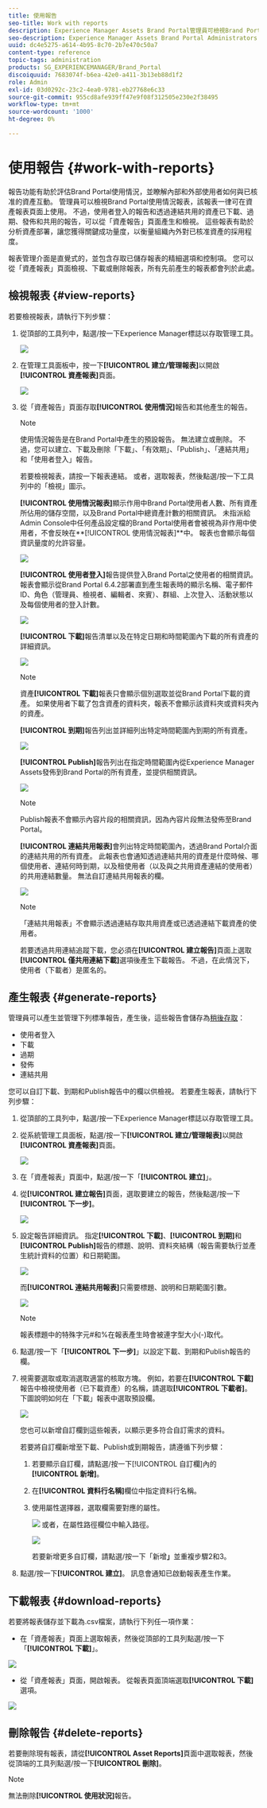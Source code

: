 ```yaml
---
title: 使用報告
seo-title: Work with reports
description: Experience Manager Assets Brand Portal管理員可檢視Brand Portal使用情況的報表，以及建立、管理和檢視有關已下載、過期、已發佈和透過Brand Portal共用的連結之資產報表。
seo-description: Experience Manager Assets Brand Portal Administrators can view report about Brand Portal usage, and create, manage, and view reports around assets downloaded, expired, published, and link shared through Brand Portal.
uuid: dc4e5275-a614-4b95-8c70-2b7e470c50a7
content-type: reference
topic-tags: administration
products: SG_EXPERIENCEMANAGER/Brand_Portal
discoiquuid: 7683074f-b6ea-42e0-a411-3b13eb88d1f2
role: Admin
exl-id: 03d0292c-23c2-4ea0-9781-eb27768e6c33
source-git-commit: 955cd8afe939ff47e9f08f312505e230e2f38495
workflow-type: tm+mt
source-wordcount: '1000'
ht-degree: 0%

---
```


# 使用報告 {#work-with-reports}

報告功能有助於評估Brand Portal使用情況，並瞭解內部和外部使用者如何與已核准的資產互動。 管理員可以檢視Brand Portal使用情況報表，該報表一律可在資產報表頁面上使用。 不過，使用者登入的報告和透過連結共用的資產已下載、過期、發佈和共用的報告，可以從「資產報告」頁面產生和檢視。 這些報表有助於分析資產部署，讓您獲得關鍵成功量度，以衡量組織內外對已核准資產的採用程度。

報表管理介面是直覺式的，並包含存取已儲存報表的精細選項和控制項。 您可以從「資產報表」頁面檢視、下載或刪除報表，所有先前產生的報表都會列於此處。

## 檢視報表 {#view-reports}

若要檢視報表，請執行下列步驟：

1. 從頂部的工具列中，點選/按一下Experience Manager標誌以存取管理工具。

   ![](assets/aemlogo.png)

1. 在管理工具面板中，按一下&#x200B;**[!UICONTROL 建立/管理報表]**&#x200B;以開啟&#x200B;**[!UICONTROL 資產報表]**&#x200B;頁面。

   ![](assets/access-asset-reports.png)

1. 從「資產報告」頁面存取&#x200B;**[!UICONTROL 使用情況]**&#x200B;報告和其他產生的報告。

   >[!NOTE]
   >
   >使用情況報告是在Brand Portal中產生的預設報告。 無法建立或刪除。 不過，您可以建立、下載及刪除「下載」、「有效期」、「Publish」、「連結共用」和「使用者登入」報告。

   若要檢視報表，請按一下報表連結。 或者，選取報表，然後點選/按一下工具列中的「檢視」圖示。

   **[!UICONTROL 使用情況報表]**&#x200B;顯示作用中Brand Portal使用者人數、所有資產所佔用的儲存空間，以及Brand Portal中總資產計數的相關資訊。 未指派給Admin Console中任何產品設定檔的Brand Portal使用者會被視為非作用中使用者，不會反映在&#x200B;**[!UICONTROL 使用情況報表]**中。
報表也會顯示每個資訊量度的允許容量。

   ![](assets/usage-report.png)

   **[!UICONTROL 使用者登入]**&#x200B;報告提供登入Brand Portal之使用者的相關資訊。 報表會顯示從Brand Portal 6.4.2部署直到產生報表時的顯示名稱、電子郵件ID、角色（管理員、檢視者、編輯者、來賓）、群組、上次登入、活動狀態以及每個使用者的登入計數。

   ![](assets/user-logins.png)

   **[!UICONTROL 下載]**&#x200B;報告清單以及在特定日期和時間範圍內下載的所有資產的詳細資訊。

   ![](assets/download-report.png)

   >[!NOTE]
   >
   >資產&#x200B;**[!UICONTROL 下載]**&#x200B;報表只會顯示個別選取並從Brand Portal下載的資產。 如果使用者下載了包含資產的資料夾，報表不會顯示該資料夾或資料夾內的資產。

   **[!UICONTROL 到期]**&#x200B;報告列出並詳細列出特定時間範圍內到期的所有資產。

   ![](assets/expiration-report.png)

   **[!UICONTROL Publish]**&#x200B;報告列出在指定時間範圍內從Experience Manager Assets發佈到Brand Portal的所有資產，並提供相關資訊。

   ![](assets/publish-report.png)

   >[!NOTE]
   >
   >Publish報表不會顯示內容片段的相關資訊，因為內容片段無法發佈至Brand Portal。

   **[!UICONTROL 連結共用報表]**&#x200B;會列出特定時間範圍內，透過Brand Portal介面的連結共用的所有資產。 此報表也會通知透過連結共用的資產是什麼時候、哪個使用者、連結何時到期，以及租使用者（以及與之共用資產連結的使用者）的共用連結數量。 無法自訂連結共用報表的欄。

   ![](assets/link-share-report.png)

   >[!NOTE]
   >
   >「連結共用報表」不會顯示透過連結存取共用資產或已透過連結下載資產的使用者。
   >
   >若要透過共用連結追蹤下載，您必須在&#x200B;**[!UICONTROL 建立報告]**&#x200B;頁面上選取&#x200B;**[!UICONTROL 僅共用連結下載]**&#x200B;選項後產生下載報告。 不過，在此情況下，使用者（下載者）是匿名的。

## 產生報表 {#generate-reports}

管理員可以產生並管理下列標準報告，產生後，這些報告會儲存為[稍後存取](../using/brand-portal-reports.md#main-pars-header)：

* 使用者登入
* 下載
* 過期
* 發佈
* 連結共用

您可以自訂下載、到期和Publish報告中的欄以供檢視。 若要產生報表，請執行下列步驟：

1. 從頂部的工具列中，點選/按一下Experience Manager標誌以存取管理工具。

1. 從系統管理工具面板，點選/按一下&#x200B;**[!UICONTROL 建立/管理報表]**&#x200B;以開啟&#x200B;**[!UICONTROL 資產報表]**&#x200B;頁面。

   ![](assets/asset-reports.png)

1. 在「資產報表」頁面中，點選/按一下「**[!UICONTROL 建立]**」。
1. 從&#x200B;**[!UICONTROL 建立報告]**&#x200B;頁面，選取要建立的報告，然後點選/按一下&#x200B;**[!UICONTROL 下一步]**。

   ![](assets/crete-report.png)

1. 設定報告詳細資訊。 指定&#x200B;**[!UICONTROL 下載]**、**[!UICONTROL 到期]**&#x200B;和&#x200B;**[!UICONTROL Publish]**&#x200B;報告的標題、說明、資料夾結構（報告需要執行並產生統計資料的位置）和日期範圍。

   ![](assets/create-report-page.png)

   而&#x200B;**[!UICONTROL 連結共用報表]**&#x200B;只需要標題、說明和日期範圍引數。

   ![](assets/create-link-share-report.png)

   >[!NOTE]
   >
   >報表標題中的特殊字元#和%在報表產生時會被連字型大小(-)取代。

1. 點選/按一下「**[!UICONTROL 下一步]**」以設定下載、到期和Publish報告的欄。
1. 視需要選取或取消選取適當的核取方塊。 例如，若要在&#x200B;**[!UICONTROL 下載]**&#x200B;報告中檢視使用者（已下載資產）的名稱，請選取&#x200B;**[!UICONTROL 下載者]**。 下圖說明如何在「下載」報表中選取預設欄。

   ![](assets/createdownloadreport.png)

   您也可以新增自訂欄到這些報表，以顯示更多符合自訂需求的資料。

   若要將自訂欄新增至下載、Publish或到期報告，請遵循下列步驟：

   1. 若要顯示自訂欄，請點選/按一下[!UICONTROL 自訂欄]內的&#x200B;**[!UICONTROL 新增]**。
   1. 在&#x200B;**[!UICONTROL 資料行名稱]**&#x200B;欄位中指定資料行名稱。
   1. 使用屬性選擇器，選取欄需要對應的屬性。

      ![](assets/property-picker.png)
或者，在屬性路徑欄位中輸入路徑。

      ![](assets/property-path.png)

      若要新增更多自訂欄，請點選/按一下「新增&#x200B;**」**&#x200B;並重複步驟2和3。

1. 點選/按一下&#x200B;**[!UICONTROL 建立]**。 訊息會通知已啟動報表產生作業。

## 下載報表 {#download-reports}

若要將報表儲存並下載為.csv檔案，請執行下列任一項作業：

* 在「資產報表」頁面上選取報表，然後從頂部的工具列點選/按一下「**[!UICONTROL 下載]**」。

![](assets/download-asset-report.png)

* 從「資產報表」頁面，開啟報表。 從報表頁面頂端選取&#x200B;**[!UICONTROL 下載]**&#x200B;選項。

![](assets/download-report-fromwithin.png)

## 刪除報告 {#delete-reports}

若要刪除現有報表，請從&#x200B;**[!UICONTROL Asset Reports]**&#x200B;頁面中選取報表，然後從頂端的工具列點選/按一下&#x200B;**[!UICONTROL 刪除]**。

>[!NOTE]
>
>無法刪除&#x200B;**[!UICONTROL 使用狀況]**&#x200B;報告。
